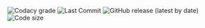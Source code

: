 ![Codacy grade](https://img.shields.io/codacy/grade/841c7f7a5108439e83e3dc7195470815)
![Last Commit](https://img.shields.io/github/last-commit/HolographicHat/PlainWorldBukkitPlugin)
![GitHub release (latest by date)](https://img.shields.io/github/v/release/HolographicHat/PlainWorldBukkitPlugin)
![Code size](https://img.shields.io/github/languages/code-size/HolographicHat/PlainWorldBukkitPlugin)